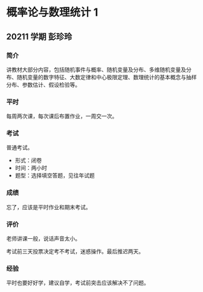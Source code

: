 # 概率论与数理统计 1

## 20211 学期 彭珍玲

### 简介

讲教材大部分内容，包括随机事件与概率、随机变量及分布、多维随机变量及分布、随机变量的数字特征、大数定律和中心极限定理、数理统计的基本概念与抽样分布、参数估计、假设检验等。

### 平时

每周两次课，每次课后布置作业，一周交一次。

### 考试

普通考试。

- 形式：闭卷
- 时间：两小时
- 题型：选择填空答题，见往年试题

### 成绩

忘了，应该是平时作业和期末考试。

### 评价

老师讲课一般，说话声音太小。

考试前三天投票决定考不考试，迷惑操作。最后推迟两天。

### 经验

平时也要好好学，建议自学，考试前突击应该解决不了问题。
